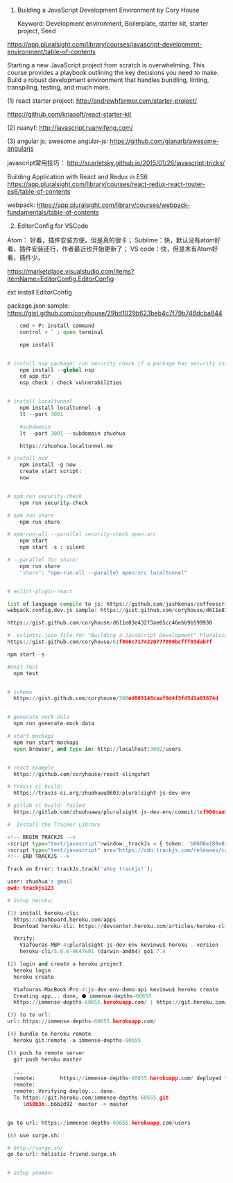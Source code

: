 


1. Building a JavaScript Development Environment
   by Cory House

   Keyword: Development environment, Boilerplate, starter kit, starter project, Seed

https://app.pluralsight.com/library/courses/javascript-development-environment/table-of-contents

Starting a new JavaScript project from scratch is overwhelming. This course provides a playbook outlining the key decisions you need to make.
Build a robust development environment that handles bundling, linting, transpiling, testing, and much more.

(1) react starter project:
http://andrewhfarmer.com/starter-project/


https://github.com/kriasoft/react-starter-kit


(2) ruanyf: http://javascript.ruanyifeng.com/

(3) angular js: awesome angular-js: https://github.com/gianarb/awesome-angularjs

javascript常用技巧：
http://scarletsky.github.io/2015/01/26/javascript-tricks/

Building Application with React and Redux in ES6
https://app.pluralsight.com/library/courses/react-redux-react-router-es6/table-of-contents


webpack:
  https://app.pluralsight.com/library/courses/webpack-fundamentals/table-of-contents


2. EditorConfig for VSCode

Atom： 好看，插件安装方便，但是真的很卡；
Sublime：快，默认没有atom好看，插件安装还行，作者最近也开始更新了；
VS code：快，但是木有Atom好看，插件少。

https://marketplace.visualstudio.com/items?itemName=EditorConfig.EditorConfig

ext install EditorConfig

package.json sample: https://gist.github.com/coryhouse/29bd1029b623beb4c7f79b748dcba844

```python
    cmd + P: install command
    control + ` : open terminal

    npm install


# install nsp package: run security check if a package has security issue
    npm install --global nsp
    cd app_dir
    nsp check : check vulnerabilities


# install localtunnel
    npm install localtunnel -g
    lt --port 3001

    #subdomain
    lt --port 3001 --subdomain zhuohua

    https://zhuohua.localtunnel.me

# install now
    npm install -g now
    create start script:
    now


# npm run security-check
    npm run security-check

# npm run share
    npm run share

# npm-run-all --parallel security-check open:src
    npm start
    npm start -s : silent

# --parallel for share:
    npm run share
    "share": "npm-run-all --parallel open:src localtunnel"


# eslint-plugin-react

list of language compile to js: https://github.com/jashkenas/coffeescript/wiki/List-of-languages-that-compile-to-JS
webpack.config.dev.js sample: https://gist.github.com/coryhouse/d611e83e432f3ae65cc46ebb9b599930

https://gist.github.com/coryhouse/d611e83e432f3ae65cc46ebb9b599930

# .eslintrc.json file for "Building a JavaScript Development" Pluralsight course
https://gist.github.com/coryhouse/61f866c7174220777899bcfff03dab7f

npm start -s

#Unit Test
  npm test


# schema
  https://gist.github.com/coryhouse/300ed803148caaf9d4f3f45d1a03874d


# generate mock data
  npm run generate-mock-data

# start mockapi
  npm run start-mockapi
  open browser, and type in: http://localhost:3002/users


# react example
  https://github.com/coryhouse/react-slingshot

# travis ci build:
  https://travis-ci.org/zhuohuwu0603/pluralsight-js-dev-env

# gitlab ci build: failed
  https://gitlab.com/zhuohuawu/pluralsight-js-dev-env/commit/1cf906cae3fb8a1261161093499771ae82da5a23

#  Install the Tracker Library

<!-- BEGIN TRACKJS -->
<script type="text/javascript">window._trackJs = { token: 'b0608e180e834d62bb0222b1842929eb' };</script>
<script type="text/javascript" src="https://cdn.trackjs.com/releases/current/tracker.js"></script>
<!-- END TRACKJS -->

Track an Error: trackJs.track('ahoy trackjs!');

user: zhuohua's gmail
pwd: trackjs123

# Setup heroku:

(1) install heroku-cli:
  https://dashboard.heroku.com/apps
  Download heroku-cli: https://devcenter.heroku.com/articles/heroku-cli

  Verify:
    Viafouras-MBP-4:pluralsight-js-dev-env kevinwu$ heroku --version
    heroku-cli/5.6.8-9647e01 (darwin-amd64) go1.7.4

(2) login and create a heroku project
  heroku login
  heroku create

  Viafouras-MacBook-Pro-4:js-dev-env-demo-api kevinwu$ heroku create
  Creating app... done, ⬢ immense-depths-60655
  https://immense-depths-60655.herokuapp.com/ | https://git.heroku.com/immense-depths-60655.git

(3) to to url:
url: https://immense-depths-60655.herokuapp.com/

(4) bundle to heroku remote
  heroku git:remote -a immense-depths-60655

(5) push to remote server
  git push heroku master

  ...
  remote:        https://immense-depths-60655.herokuapp.com/ deployed to Heroku
  remote:
  remote: Verifying deploy... done.
  To https://git.heroku.com/immense-depths-60655.git
     1d50b3b..b6b2d92  master -> master


go to url: https://immense-depths-60655.herokuapp.com/users

(6) use surge.sh:

# http://surge.sh/
go to url: holistic-friend.surge.sh


# setup yeoman:


```
